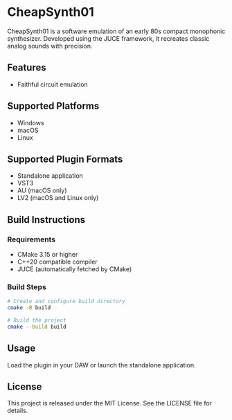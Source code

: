 # CheapSynth01

CheapSynth01 is a software emulation of an early 80s compact monophonic synthesizer. Developed using the JUCE framework, it recreates classic analog sounds with precision.

## Features

- Faithful circuit emulation

## Supported Platforms

- Windows
- macOS
- Linux

## Supported Plugin Formats

- Standalone application
- VST3
- AU (macOS only)
- LV2 (macOS and Linux only)

## Build Instructions

### Requirements

- CMake 3.15 or higher
- C++20 compatible compiler
- JUCE (automatically fetched by CMake)

### Build Steps

```bash
# Create and configure build directory
cmake -B build

# Build the project
cmake --build build
```

## Usage

Load the plugin in your DAW or launch the standalone application.

## License

This project is released under the MIT License. See the LICENSE file for details.
